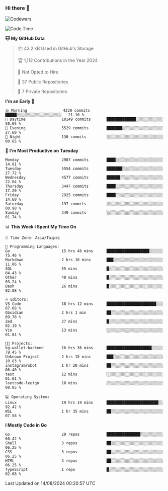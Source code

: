 ### Hi there 👋

![Codewars](https://www.codewars.com/users/omegaatt36/badges/small)

<!--START_SECTION:waka-->
![Code Time](http://img.shields.io/badge/Code%20Time-2%2C695%20hrs%2011%20mins-blue)

**🐱 My GitHub Data** 

> 📦 43.2 kB Used in GitHub's Storage 
 > 
> 🏆 1,112 Contributions in the Year 2024
 > 
> 🚫 Not Opted to Hire
 > 
> 📜 37 Public Repositories 
 > 
> 🔑 7 Private Repositories 
 > 
**I'm an Early 🐤** 

```text
🌞 Morning                4228 commits        █████░░░░░░░░░░░░░░░░░░░░   21.10 % 
🌆 Daytime                10149 commits       █████████████░░░░░░░░░░░░   50.65 % 
🌃 Evening                5529 commits        ███████░░░░░░░░░░░░░░░░░░   27.60 % 
🌙 Night                  130 commits         ░░░░░░░░░░░░░░░░░░░░░░░░░   00.65 % 
```
📅 **I'm Most Productive on Tuesday** 

```text
Monday                   2987 commits        ████░░░░░░░░░░░░░░░░░░░░░   14.91 % 
Tuesday                  5554 commits        ███████░░░░░░░░░░░░░░░░░░   27.72 % 
Wednesday                4577 commits        ██████░░░░░░░░░░░░░░░░░░░   22.84 % 
Thursday                 3447 commits        ████░░░░░░░░░░░░░░░░░░░░░   17.20 % 
Friday                   2925 commits        ████░░░░░░░░░░░░░░░░░░░░░   14.60 % 
Saturday                 197 commits         ░░░░░░░░░░░░░░░░░░░░░░░░░   00.98 % 
Sunday                   349 commits         ░░░░░░░░░░░░░░░░░░░░░░░░░   01.74 % 
```


📊 **This Week I Spent My Time On** 

```text
🕑︎ Time Zone: Asia/Taipei

💬 Programming Languages: 
Go                       15 hrs 46 mins      ███████████████████░░░░░░   75.46 % 
Markdown                 2 hrs 18 mins       ███░░░░░░░░░░░░░░░░░░░░░░   11.06 % 
SQL                      55 mins             █░░░░░░░░░░░░░░░░░░░░░░░░   04.43 % 
Other                    40 mins             █░░░░░░░░░░░░░░░░░░░░░░░░   03.24 % 
Bash                     26 mins             █░░░░░░░░░░░░░░░░░░░░░░░░   02.08 % 

🔥 Editors: 
VS Code                  18 hrs 12 mins      ██████████████████████░░░   87.08 % 
Obsidian                 2 hrs 1 min         ██░░░░░░░░░░░░░░░░░░░░░░░   09.70 % 
Zed                      27 mins             █░░░░░░░░░░░░░░░░░░░░░░░░   02.19 % 
Vim                      13 mins             ░░░░░░░░░░░░░░░░░░░░░░░░░   01.04 % 

🐱‍💻 Projects: 
kg-wallet-backend        16 hrs 36 mins      ████████████████████░░░░░   79.45 % 
Unknown Project          2 hrs 15 mins       ███░░░░░░░░░░░░░░░░░░░░░░   10.83 % 
instagramrobot           1 hr 20 mins        ██░░░░░░░░░░░░░░░░░░░░░░░   06.40 % 
test                     12 mins             ░░░░░░░░░░░░░░░░░░░░░░░░░   01.01 % 
leetcode-leetgo          10 mins             ░░░░░░░░░░░░░░░░░░░░░░░░░   00.85 % 

💻 Operating System: 
Linux                    19 hrs 19 mins      ███████████████████████░░   92.42 % 
WSL                      1 hr 35 mins        ██░░░░░░░░░░░░░░░░░░░░░░░   07.58 % 
```

**I Mostly Code in Go** 

```text
Go                       29 repos            ███████████████░░░░░░░░░░   60.42 % 
Shell                    3 repos             ██░░░░░░░░░░░░░░░░░░░░░░░   06.25 % 
CSS                      3 repos             ██░░░░░░░░░░░░░░░░░░░░░░░   06.25 % 
HTML                     3 repos             ██░░░░░░░░░░░░░░░░░░░░░░░   06.25 % 
TypeScript               1 repo              █░░░░░░░░░░░░░░░░░░░░░░░░   02.08 % 
```




 Last Updated on 14/08/2024 00:20:57 UTC
<!--END_SECTION:waka-->

<!--
**omegaatt36/omegaatt36** is a ✨ _special_ ✨ repository because its `README.md` (this file) appears on your GitHub profile.

Here are some ideas to get you started:

- 🔭 I’m currently working on ...
- 🌱 I’m currently learning ...
- 👯 I’m looking to collaborate on ...
- 🤔 I’m looking for help with ...
- 💬 Ask me about ...
- 📫 How to reach me: ...
- 😄 Pronouns: ...
- ⚡ Fun fact: ...
-->

